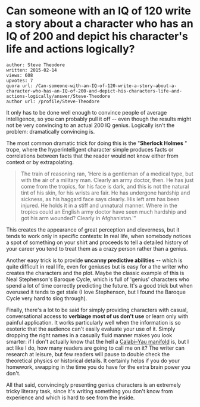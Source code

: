 # Can someone with an IQ of 120 write a story about a character who has an IQ of 200 and depict his character's life and actions logically?

	author: Steve Theodore
	written: 2015-02-14
	views: 608
	upvotes: 7
	quora url: /Can-someone-with-an-IQ-of-120-write-a-story-about-a-character-who-has-an-IQ-of-200-and-depict-his-characters-life-and-actions-logically/answer/Steve-Theodore
	author url: /profile/Steve-Theodore


It only has to be done well enough to convince people of average intelligence, so you can probably pull it off -- even though the results might not be very convincing to an actual 200 IQ genius. Logically isn't the problem: dramatically convincing is.

The most common dramatic trick for doing this is the "__Sherlock Holmes__ " trope, where the hyperintelligent character simple produces facts or correlations between facts that the reader would not know either from context or by extrapolating. 



> The train of reasoning ran, 'Here is a gentleman of a medical type, but with the air of a military man. Clearly an army doctor, then. He has just come from the tropics, for his face is dark, and this is not the natural tint of his skin, for his wrists are fair. He has undergone hardship and sickness, as his haggard face says clearly. His left arm has been injured. He holds it in a stiff and unnatural manner. Where in the tropics could an English army doctor have seen much hardship and got his arm wounded? Clearly in Afghanistan.'" 


This creates the appearance of great perception and cleverness, but it tends to work only in specific contexts: In real life, when somebody notices a spot of something on your shirt and proceeds to tell a detailed history of your career you tend to treat them as a crazy person rather than a genius. 

Another easy trick is to provide __uncanny predictive abilities__  -- which is quite difficult in real life, even for geniuses but is easy for a the writer who creates the characters and the plot. Maybe the classic example of this is Neal Stephenson's Baroque Cycle, which is full of 'genius' characters who spend a lot of time correctly predicting the future. It's a good trick but when overused it tends to get stale (I love Stephenson, but I found the Baroque Cycle very hard to slog through).


Finally, there's a lot to be said for simply providing characters with casual, conversational access to __verbiage most of us don't use__ or learn only with painful application. It works particularly well when the information is so esoteric that the audience can't easily evaluate your use of it. Simply dropping the right names in a casually fluid manner makes you look smarter: if I don't actually know that the hell a [Calabi–Yau manifold](http://en.wikipedia.org/wiki/Calabi%E2%80%93Yau_manifold) is, but I act like I do, how many readers are going to call me on it? The writer can research at leisure, but few readers will pause to double check the theoretical physics or historical details. It certainly helps if you do your homework, swapping in the time you do have for the extra brain power you don't. 

All that said, convincingly presenting genius characters is an extremely tricky literary task, since it's writing something you don't know from experience and which is hard to see from the inside.

